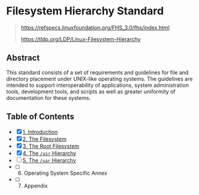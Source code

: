 # Filesystem Hierarchy Standard

> <https://refspecs.linuxfoundation.org/FHS_3.0/fhs/index.html>
>
> <https://tldp.org/LDP/Linux-Filesystem-Hierarchy>

## Abstract

This standard consists of a set of requirements and guidelines for file and
directory placement under UNIX-like operating systems. The guidelines are
intended to support interoperability of applications, system administration
tools, development tools, and scripts as well as greater uniformity of
documentation for these systems.

## Table of Contents

- [x] [1. Introduction](1_introduction.md)
- [x] [2. The Filesystem](2_the_filesystem.md)
- [x] [3. The Root Filesystem](3_the_root_filesystem.md)
- [x] [4. The `/usr` Hierarchy](4_the_usr_hierarchy.md)
- [ ] [5. The `/var` Hierarchy](5_the_var_hierarchy.md)
- [ ] 6. Operating System Specific Annex
- [ ] 7. Appendix
